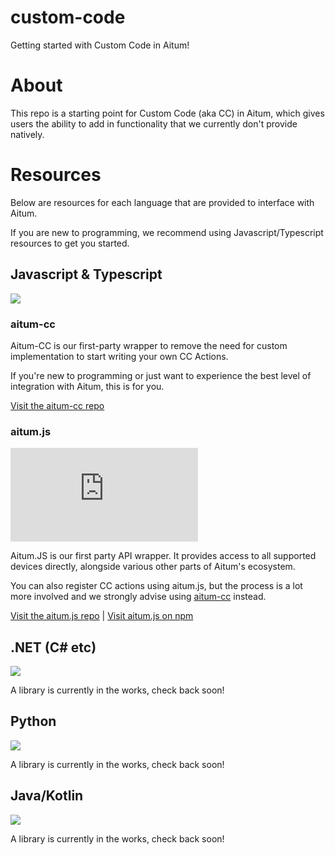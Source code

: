 # custom-code

Getting started with Custom Code in Aitum!

# About

This repo is a starting point for Custom Code (aka CC) in Aitum, which gives users the ability to add in functionality that we currently don't provide natively.

# Resources

Below are resources for each language that are provided to interface with Aitum.

If you are new to programming, we recommend using Javascript/Typescript resources to get you started.

## Javascript & Typescript

[![](https://skillicons.dev/icons?i=js,ts)](#)

### aitum-cc
Aitum-CC is our first-party wrapper to remove the need for custom implementation to start writing your own CC Actions.

If you're new to programming or just want to experience the best level of integration with Aitum, this is for you.

[Visit the aitum-cc repo](https://github.com/aitum/aitum-cc)


### aitum.js
[![](https://img.shields.io/npm/v/aitum.js?style=flat-square)](https://www.npmjs.com/package/aitum.js)

Aitum.JS is our first party API wrapper. It provides access to all supported devices directly, alongside various other parts of Aitum's ecosystem.

You can also register CC actions using aitum.js, but the process is a lot more involved and we strongly advise using [aitum-cc](https://github.com/aitum/aitum-cc) instead.

[Visit the aitum.js repo](https://github.com/aitum/aitum.js) | [Visit aitum.js on npm](https://www.npmjs.com/package/aitum.js)

## .NET (C# etc)

[![](https://skillicons.dev/icons?i=c,cs,cpp,dotnet)](#)

A library is currently in the works, check back soon!

## Python

[![](https://skillicons.dev/icons?i=py)](#)

A library is currently in the works, check back soon!

## Java/Kotlin

[![](https://skillicons.dev/icons?i=java,kotlin)](#)

A library is currently in the works, check back soon!
